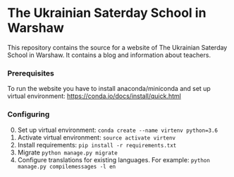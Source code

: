 # The Ukrainian Saterday School in Warshaw 

This repository contains the source for a website of The Ukrainian Saterday School in Warshaw. It contains a blog and information about teachers.

### Prerequisites

To run the website you have to install anaconda/miniconda and set up virtual environment: https://conda.io/docs/install/quick.html 

### Configuring 

0. Set up virtual environment: `conda create --name virtenv python=3.6`
1. Activate virtual environment: `source activate virtenv`
2. Install requirements: `pip install -r requirements.txt`
3. Migrate `python manage.py migrate`
4. Configure translations for existing languages. For example: `python manage.py compilemessages -l en`
